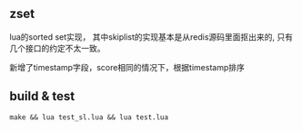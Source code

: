 ## zset
lua的sorted set实现， 其中skiplist的实现基本是从redis源码里面抠出来的, 只有几个接口的约定不太一致。

新增了timestamp字段，score相同的情况下，根据timestamp排序

## build & test 
```
make && lua test_sl.lua && lua test.lua
```

